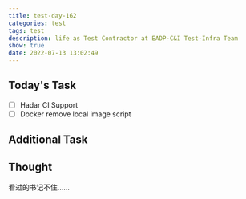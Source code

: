 ```yaml
---
title: test-day-162
categories: test
tags: test
description: life as Test Contractor at EADP-C&I Test-Infra Team
show: true
date: 2022-07-13 13:02:49
---
```

## Today's Task
- [ ] Hadar CI Support
- [ ] Docker remove local image script

## Additional Task 

## Thought

看过的书记不住……
